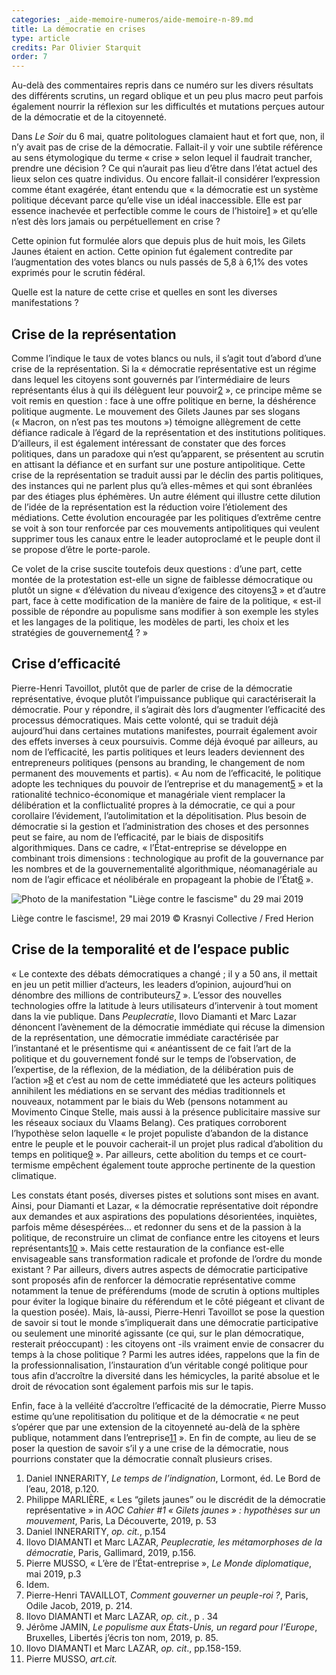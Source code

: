 ```yaml
---
categories: _aide-memoire-numeros/aide-memoire-n-89.md
title: La démocratie en crises
type: article
credits: Par Olivier Starquit
order: 7
---
```

Au-delà des commentaires repris dans ce numéro sur les divers résultats des différents scrutins, un regard oblique et un peu plus macro peut parfois également nourrir la réflexion sur les difficultés et mutations perçues autour de la démocratie et de la citoyenneté.

Dans _Le Soir_ du 6 mai, quatre politologues clamaient haut et fort que, non, il n’y avait pas de crise de la démocratie. Fallait-il y voir une subtile référence au sens étymologique du terme «&nbsp;crise&nbsp;» selon lequel il faudrait trancher, prendre une décision ? Ce qui n’aurait pas lieu d’être dans l’état actuel des lieux selon ces quatre individus. Ou encore fallait-il considérer l’expression comme étant exagérée, étant entendu que «&nbsp;la démocratie est un système politique décevant parce qu’elle vise un idéal inaccessible. Elle est par essence inachevée et perfectible comme le cours de l’histoire[1](#footnote-1)&nbsp;» et qu’elle n’est dès lors jamais ou perpétuellement en crise ?

Cette opinion fut formulée alors que depuis plus de huit mois, les Gilets Jaunes étaient en action. Cette opinion fut également contredite par l’augmentation des votes blancs ou nuls passés de 5,8 à 6,1% des votes exprimés pour le scrutin fédéral.

Quelle est la nature de cette crise et quelles en sont les diverses manifestations ?

## Crise de la représentation

Comme l’indique le taux de votes blancs ou nuls, il s’agit tout d’abord d’une crise de la représentation. Si la « démocratie représentative est un régime dans lequel les citoyens sont gouvernés par l’intermédiaire de leurs représentants élus à qui ils délèguent leur pouvoir[2](#footnote-2)&nbsp;», ce principe même se voit remis en question : face à une offre politique en berne, la déshérence politique augmente. Le mouvement des Gilets Jaunes par ses slogans («&nbsp;Macron, on n’est pas tes moutons&nbsp;») témoigne allègrement de cette défiance radicale à l’égard de la représentation et des institutions politiques. D’ailleurs, il est également intéressant de constater que des forces politiques, dans un paradoxe qui n’est qu’apparent, se présentent au scrutin en attisant la défiance et en surfant sur une posture antipolitique. Cette crise de la représentation se traduit aussi par le déclin des partis politiques, des instances qui ne parlent plus qu’à elles-mêmes et qui sont ébranlées par des étiages plus éphémères. Un autre élément qui illustre cette dilution de l’idée de la représentation est la réduction voire l’étiolement des médiations. Cette évolution encouragée par les politiques d’extrême centre se voit à son tour renforcée par ces mouvements antipolitiques qui veulent supprimer tous les canaux entre le leader autoproclamé et le peuple dont il se propose d’être le porte-parole.

Ce volet de la crise suscite toutefois deux questions : d’une part, cette montée de la protestation est-elle un signe de faiblesse démocratique ou plutôt un signe «&nbsp;d’élévation du niveau d’exigence des citoyens[3](#footnote-3)&nbsp;» et d’autre part, face à cette modification de la manière de faire de la politique, «&nbsp;est-il possible de répondre au populisme sans modifier à son exemple les styles et les langages de la politique, les modèles de parti, les choix et les stratégies de gouvernement[4](#footnote-4) ?&nbsp;»

## Crise d’efficacité

Pierre-Henri Tavoillot, plutôt que de parler de crise de la démocratie représentative, évoque plutôt l’impuissance publique qui caractériserait la démocratie. Pour y répondre, il s’agirait dès lors d’augmenter l’efficacité des processus démocratiques. Mais cette volonté, qui se traduit déjà aujourd’hui dans certaines mutations manifestes, pourrait également avoir des effets inverses à ceux poursuivis. Comme déjà évoqué par ailleurs, au nom de l’efficacité, les partis politiques et leurs leaders deviennent des entrepreneurs politiques (pensons au branding, le changement de nom permanent des mouvements et partis). «&nbsp;Au nom de l’efficacité, le politique adopte les techniques du pouvoir de l’entreprise et du management[5](#footnote-5)&nbsp;» et la rationalité technico-économique et managériale vient remplacer la délibération et la conflictualité propres à la démocratie, ce qui a pour corollaire l’évidement, l’autolimitation et la dépolitisation. Plus besoin de démocratie si la gestion et l’administration des choses et des personnes peut se faire, au nom de l’efficacité, par le biais de dispositifs algorithmiques. Dans ce cadre, «&nbsp;l’État-entreprise se développe en combinant trois dimensions : technologique au profit de la gouvernance par les nombres et de la gouvernementalité algorithmique, néomanagériale au nom de l’agir efficace et néolibérale en propageant la phobie de l’État[6](#footnote-6)&nbsp;».

![Photo de la manifestation "Liège contre le fascisme" du 29 mai 2019 ](/assets/uploads/am89-7-la-democratie-en-crises.jpg "Liège contre le fascisme!, 29 mai 2019 © Krasnyi Collective / Fred Herion")

<span class="img-copyright">Liège contre le fascisme!, 29 mai 2019 © Krasnyi Collective / Fred Herion</span>

## Crise de la temporalité et de l’espace public

«&nbsp;Le contexte des débats démocratiques a changé ; il y a 50 ans, il mettait en jeu un petit millier d’acteurs, les leaders d’opinion, aujourd’hui on dénombre des millions de contributeurs[7](#footnote-7)&nbsp;». L’essor des nouvelles technologies offre la latitude à leurs utilisateurs d’intervenir à tout moment dans la vie publique. Dans _Peuplecratie_, Ilovo Diamanti et Marc Lazar  dénoncent l’avènement de la démocratie immédiate qui récuse la dimension de la représentation, une démocratie immédiate caractérisée par l’instantané et le présentisme qui «&nbsp;anéantissent de ce fait l’art de la politique et du gouvernement fondé sur le temps de l’observation, de l’expertise, de la réflexion, de la médiation, de la délibération puis de l’action&nbsp;»[8](#footnote-8) et c’est au nom de cette immédiateté que les acteurs politiques annihilent les médiations en se servant des médias traditionnels et nouveaux, notamment par le biais du Web (pensons notamment au Movimento Cinque Stelle, mais aussi à la présence publicitaire massive sur les réseaux sociaux  du Vlaams Belang). Ces pratiques corroborent l’hypothèse selon laquelle «&nbsp;le projet populiste d’abandon de la distance entre le peuple et le pouvoir cacherait-il un projet plus radical d’abolition du temps en politique[9](#footnote-9)&nbsp;». Par ailleurs, cette abolition du temps et ce court-termisme empêchent également toute approche pertinente de la question climatique.

Les constats étant posés, diverses pistes et solutions sont mises en avant. Ainsi, pour Diamanti et Lazar, «&nbsp;la démocratie représentative doit répondre aux demandes et aux aspirations des populations désorientées, inquiètes, parfois même désespérées... et redonner du sens et de la passion à la politique, de reconstruire un climat de confiance entre les citoyens et leurs représentants[10](#footnote-10)&nbsp;». Mais cette restauration de la confiance est-elle envisageable sans transformation radicale et profonde de l’ordre du monde existant ? Par ailleurs, divers autres aspects de démocratie participative sont proposés afin de renforcer la démocratie représentative comme notamment la tenue de préférendums (mode de scrutin à options multiples pour éviter la logique binaire du référendum et le côté piégeant et clivant de la question posée). Mais, là-aussi, Pierre-Henri Tavoillot se pose la question de savoir si tout le monde s’impliquerait dans une démocratie participative ou seulement une minorité agissante (ce qui, sur le plan démocratique, resterait préoccupant) : les citoyens ont -ils vraiment envie de consacrer du temps à la chose politique ? Parmi les autres idées, rappelons que la fin de la professionnalisation, l’instauration d’un véritable congé politique pour tous afin d’accroître la diversité dans les hémicycles, la parité absolue et le droit de révocation sont également parfois mis sur le tapis. 

Enfin, face à la velléité d’accroître l’efficacité de la démocratie, Pierre Musso estime qu’une repolitisation du politique et de la démocratie «&nbsp;ne peut s’opérer que par une extension de la citoyenneté au-delà de la sphère publique, notamment dans l’entreprise[11](#footnote-11) ». En fin de compte, au lieu de se poser la question de savoir s’il y a une crise de la démocratie, nous pourrions constater que la démocratie connaît plusieurs crises.

1. Daniel INNERARITY, _Le temps de l’indignation_, Lormont, éd. Le Bord de l’eau, 2018, p.120.
2. Philippe MARLIÈRE, «&nbsp;Les “gilets jaunes” ou le discrédit de la démocratie représentative&nbsp;» in _AOC Cahier #1 «&nbsp;Gilets jaunes&nbsp;» : hypothèses sur un mouvement_, Paris, La Découverte, 2019, p. 53
3. Daniel INNERARITY, _op. cit._, p.154
4. Ilovo DIAMANTI et Marc LAZAR, _Peuplecratie, les métamorphoses de la démocratie_, Paris, Gallimard, 2019, p.156.
5. Pierre MUSSO, «&nbsp;L’ère de l’État-entreprise&nbsp;», _Le Monde diplomatique_, mai 2019, p.3
6. Idem.
7. Pierre-Henri TAVAILLOT, _Comment gouverner un peuple-roi ?_, Paris, Odile Jacob, 2019, p. 214.
8. Ilovo DIAMANTI et Marc LAZAR, _op. cit._, p . 34
9. Jérôme JAMIN, _Le populisme aux États-Unis, un regard pour l’Europe_, Bruxelles, Libertés j’écris ton nom, 2019, p. 85.
10. Ilovo DIAMANTI et Marc LAZAR, _op. cit_., pp.158-159.
11. Pierre MUSSO, _art.cit._
